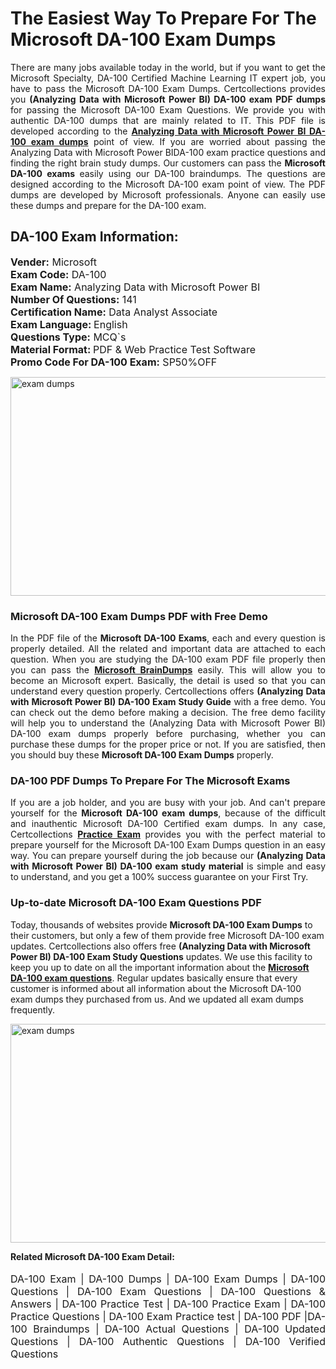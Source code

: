 <h1>The Easiest Way To Prepare For The Microsoft DA-100 Exam Dumps</h1> <p style="text-align:justify">There are many jobs available today in the world, but if you want to get the Microsoft Specialty, DA-100 Certified Machine Learning IT expert job, you have to pass the Microsoft DA-100 Exam Dumps. Certcollections provides you <strong>(Analyzing Data with Microsoft Power BI) DA-100 exam PDF dumps</strong> for passing the Microsoft DA-100 Exam Questions. We provide you with authentic DA-100 dumps that are mainly related to IT. This PDF file is developed according to the <a href="https://www.certsofficial.com/microsoft/da-100-questions"><strong>Analyzing Data with Microsoft Power BI DA-100 exam dumps</strong></a> point of view. If you are worried about passing the Analyzing Data with Microsoft Power BIDA-100 exam practice questions and finding the right brain study dumps. Our customers can pass the <strong>Microsoft DA-100 exams </strong>easily using our DA-100 braindumps. The questions are designed according to the Microsoft DA-100 exam point of view. The PDF dumps are developed by Microsoft professionals. Anyone can easily use these dumps and prepare for the DA-100 exam.</p> <h2><strong>DA-100 Exam Information:</strong></h2> <p><span style="font-size:16px"><strong>Vender:</strong> Microsoft<br /> <strong>Exam Code:</strong> DA-100<br /> <strong>Exam Name:</strong> Analyzing Data with Microsoft Power BI<br /> <strong>Number Of Questions:</strong> 141<br /> <strong>Certification Name:</strong> Data Analyst Associate<br /> <strong>Exam Language: </strong>English<br /> <strong>Questions Type:</strong> MCQ`s<br /> <strong>Material Format: </strong>PDF & Web Practice Test Software<br /> <strong>Promo Code For DA-100 Exam:</strong> SP50%OFF</span></p> <p><a href="https://www.certsofficial.com/microsoft/da-100-questions" rel="no-follow"><img alt="exam dumps" src="https://www.certcollections.com/uploads/content/certsofficial.jpg" style="height:350px; width:750px" /></a></p> <h3><strong>Microsoft DA-100 Exam Dumps PDF with Free Demo</strong></h3> <p style="text-align:justify">In the PDF file of the <strong>Microsoft DA-100 Exams</strong>, each and every question is properly detailed. All the related and important data are attached to each question. When you are studying the DA-100 exam PDF file properly then you can pass the <a href="https://www.certsofficial.com/microsoft-dumps"><strong>Microsoft BrainDumps</strong></a> easily. This will allow you to become an Microsoft expert. Basically, the detail is used so that you can understand every question properly. Certcollections offers <strong>(Analyzing Data with Microsoft Power BI) DA-100 Exam Study Guide</strong> with a free demo. You can check out the demo before making a decision. The free demo facility will help you to understand the (Analyzing Data with Microsoft Power BI) DA-100 exam dumps properly before purchasing, whether you can purchase these dumps for the proper price or not. If you are satisfied, then you should buy these <strong>Microsoft DA-100 Exam Dumps</strong> properly.</p> <h3><strong>DA-100 PDF Dumps To Prepare For The Microsoft Exams</strong></h3> <p style="text-align:justify">If you are a job holder, and you are busy with your job. And can't prepare yourself for the <strong>Microsoft DA-100 exam dumps</strong>, because of the difficult and inauthentic Microsoft DA-100 Certified exam dumps. In any case, Certcollections <strong><a href="https://www.certsofficial.com/">Practice Exam</a></strong> provides you with the perfect material to prepare yourself for the Microsoft DA-100 Exam Dumps question in an easy way. You can prepare yourself during the job because our <strong>(Analyzing Data with Microsoft Power BI) DA-100 exam study material</strong> is simple and easy to understand, and you get a 100% success guarantee on your First Try.</p> <h3><strong>Up-to-date Microsoft DA-100 Exam Questions PDF</strong></h3> <p>Today, thousands of websites provide <strong>Microsoft DA-100 Exam Dumps</strong> to their customers, but only a few of them provide free Microsoft DA-100 exam updates. Certcollections also offers free <strong>(Analyzing Data with Microsoft Power BI) DA-100 Exam Study Questions</strong> updates. We use this facility to keep you up to date on all the important information about the <a href="https://www.certsofficial.com/microsoft/da-100-questions"><strong>Microsoft DA-100 exam questions</strong></a>. Regular updates basically ensure that every customer is informed about all information about the Microsoft DA-100 exam dumps they purchased from us. And we updated all exam dumps frequently.</p> <p><a href="https://www.certsofficial.com/microsoft/da-100-questions"><img alt="exam dumps " src="https://www.certcollections.com/uploads/content/certsofficial2.jpg" style="height:350px; width:750px" /></a></p> <p style="text-align:justify"><span style="font-size:14px"><strong>Related Microsoft DA-100 Exam Detail:</strong></span><br /> <br /> <span style="font-size:16px">DA-100 Exam | DA-100 Dumps | DA-100 Exam Dumps | DA-100 Questions | DA-100 Exam Questions | DA-100 Questions & Answers | DA-100 Practice Test | DA-100 Practice Exam | DA-100 Practice Questions | DA-100 Exam Practice test | DA-100 PDF |DA-100 Braindumps | DA-100 Actual Questions | DA-100 Updated Questions | DA-100 Authentic Questions | DA-100 Verified Questions</span></p>
